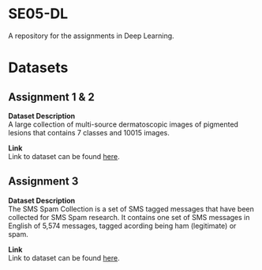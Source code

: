 # SE05-DL
A repository for the assignments in Deep Learning.

# Datasets
## Assignment 1 & 2
**Dataset Description**   
A large collection of multi-source dermatoscopic images of pigmented lesions that contains 7 classes and 10015 images.

**Link**   
Link to dataset can be found [here](https://www.kaggle.com/datasets/kmader/skin-cancer-mnist-ham10000).

## Assignment 3
**Dataset Description**   
The SMS Spam Collection is a set of SMS tagged messages that have been collected for SMS Spam research. It contains one set of SMS messages in English of 5,574 messages, tagged acording being ham (legitimate) or spam.

**Link**   
Link to dataset can be found [here](https://www.kaggle.com/datasets/uciml/sms-spam-collection-dataset).